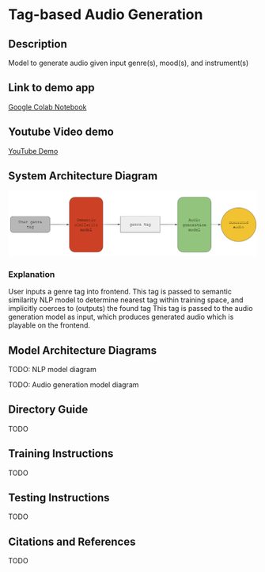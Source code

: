 # Tag-based Audio Generation

## Description

Model to generate audio given input genre(s), mood(s), and instrument(s)

## Link to demo app

[Google Colab Notebook](https://colab.research.google.com/drive/17G45yw0ZzsD84X-Q3RHPy6ER9Pb-u6hK)

## Youtube Video demo

[YouTube Demo](https://youtu.be/cZIcJ5TRCmA)

## System Architecture Diagram

![System Architecture Diagram](./assets/system_architecture.png)

### Explanation

User inputs a genre tag into frontend. This tag is passed to semantic similarity NLP model to determine nearest tag within training space, and implicitly coerces to (outputs) the found tag This tag is passed to the audio generation model as input, which produces generated audio which is playable on the frontend.

## Model Architecture Diagrams

TODO: NLP model diagram

TODO: Audio generation model diagram

## Directory Guide

TODO

## Training Instructions

TODO

## Testing Instructions

TODO

## Citations and References

TODO
